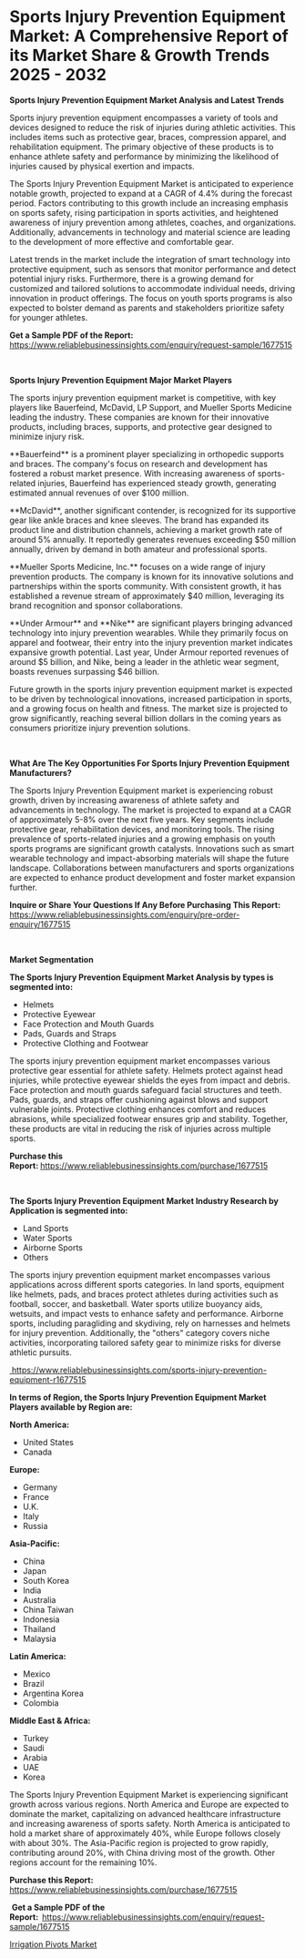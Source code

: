 <p><h1>Sports Injury Prevention Equipment Market: A Comprehensive Report of its Market Share & Growth Trends 2025 - 2032</h1></p><p><strong>Sports Injury Prevention Equipment Market Analysis and Latest Trends</strong></p>
<p><p>Sports injury prevention equipment encompasses a variety of tools and devices designed to reduce the risk of injuries during athletic activities. This includes items such as protective gear, braces, compression apparel, and rehabilitation equipment. The primary objective of these products is to enhance athlete safety and performance by minimizing the likelihood of injuries caused by physical exertion and impacts.</p><p>The Sports Injury Prevention Equipment Market is anticipated to experience notable growth, projected to expand at a CAGR of 4.4% during the forecast period. Factors contributing to this growth include an increasing emphasis on sports safety, rising participation in sports activities, and heightened awareness of injury prevention among athletes, coaches, and organizations. Additionally, advancements in technology and material science are leading to the development of more effective and comfortable gear.</p><p>Latest trends in the market include the integration of smart technology into protective equipment, such as sensors that monitor performance and detect potential injury risks. Furthermore, there is a growing demand for customized and tailored solutions to accommodate individual needs, driving innovation in product offerings. The focus on youth sports programs is also expected to bolster demand as parents and stakeholders prioritize safety for younger athletes.</p></p>
<p><strong>Get a Sample PDF of the Report:&nbsp;</strong> <a href="https://www.reliablebusinessinsights.com/enquiry/request-sample/1677515?utm_campaign=2247&utm_medium=2&utm_source=Github&utm_content=ia&utm_term=25032025&utm_id=sports-injury-prevention-equipment">https://www.reliablebusinessinsights.com/enquiry/request-sample/1677515</a></p>
<p>&nbsp;</p>
<p><strong>Sports Injury Prevention Equipment Major Market Players</strong></p>
<p><p>The sports injury prevention equipment market is competitive, with key players like Bauerfeind, McDavid, LP Support, and Mueller Sports Medicine leading the industry. These companies are known for their innovative products, including braces, supports, and protective gear designed to minimize injury risk.</p><p>**Bauerfeind** is a prominent player specializing in orthopedic supports and braces. The company's focus on research and development has fostered a robust market presence. With increasing awareness of sports-related injuries, Bauerfeind has experienced steady growth, generating estimated annual revenues of over $100 million.</p><p>**McDavid**, another significant contender, is recognized for its supportive gear like ankle braces and knee sleeves. The brand has expanded its product line and distribution channels, achieving a market growth rate of around 5% annually. It reportedly generates revenues exceeding $50 million annually, driven by demand in both amateur and professional sports.</p><p>**Mueller Sports Medicine, Inc.** focuses on a wide range of injury prevention products. The company is known for its innovative solutions and partnerships within the sports community. With consistent growth, it has established a revenue stream of approximately $40 million, leveraging its brand recognition and sponsor collaborations.</p><p>**Under Armour** and **Nike** are significant players bringing advanced technology into injury prevention wearables. While they primarily focus on apparel and footwear, their entry into the injury prevention market indicates expansive growth potential. Last year, Under Armour reported revenues of around $5 billion, and Nike, being a leader in the athletic wear segment, boasts revenues surpassing $46 billion.</p><p>Future growth in the sports injury prevention equipment market is expected to be driven by technological innovations, increased participation in sports, and a growing focus on health and fitness. The market size is projected to grow significantly, reaching several billion dollars in the coming years as consumers prioritize injury prevention solutions.</p></p>
<p>&nbsp;</p>
<p><strong>What Are The Key Opportunities For Sports Injury Prevention Equipment Manufacturers?</strong></p>
<p><p>The Sports Injury Prevention Equipment market is experiencing robust growth, driven by increasing awareness of athlete safety and advancements in technology. The market is projected to expand at a CAGR of approximately 5-8% over the next five years. Key segments include protective gear, rehabilitation devices, and monitoring tools. The rising prevalence of sports-related injuries and a growing emphasis on youth sports programs are significant growth catalysts. Innovations such as smart wearable technology and impact-absorbing materials will shape the future landscape. Collaborations between manufacturers and sports organizations are expected to enhance product development and foster market expansion further.</p></p>
<p><strong>Inquire or Share Your Questions If Any Before Purchasing This Report:</strong> <a href="https://www.reliablebusinessinsights.com/enquiry/pre-order-enquiry/1677515?utm_campaign=2247&utm_medium=2&utm_source=Github&utm_content=ia&utm_term=25032025&utm_id=sports-injury-prevention-equipment">https://www.reliablebusinessinsights.com/enquiry/pre-order-enquiry/1677515</a></p>
<p>&nbsp;</p>
<p><strong>Market Segmentation</strong></p>
<p><strong>The Sports Injury Prevention Equipment Market Analysis by types is segmented into:</strong></p>
<p><ul><li>Helmets</li><li>Protective Eyewear</li><li>Face Protection and Mouth Guards</li><li>Pads, Guards and Straps</li><li>Protective Clothing and Footwear</li></ul></p>
<p><p>The sports injury prevention equipment market encompasses various protective gear essential for athlete safety. Helmets protect against head injuries, while protective eyewear shields the eyes from impact and debris. Face protection and mouth guards safeguard facial structures and teeth. Pads, guards, and straps offer cushioning against blows and support vulnerable joints. Protective clothing enhances comfort and reduces abrasions, while specialized footwear ensures grip and stability. Together, these products are vital in reducing the risk of injuries across multiple sports.</p></p>
<p><strong>Purchase this Report:&nbsp;</strong><a href="https://www.reliablebusinessinsights.com/purchase/1677515?utm_campaign=2247&utm_medium=2&utm_source=Github&utm_content=ia&utm_term=25032025&utm_id=sports-injury-prevention-equipment">https://www.reliablebusinessinsights.com/purchase/1677515</a></p>
<p>&nbsp;</p>
<p><strong>The Sports Injury Prevention Equipment Market Industry Research by Application is segmented into:</strong></p>
<p><ul><li>Land Sports</li><li>Water Sports</li><li>Airborne Sports</li><li>Others</li></ul></p>
<p><p>The sports injury prevention equipment market encompasses various applications across different sports categories. In land sports, equipment like helmets, pads, and braces protect athletes during activities such as football, soccer, and basketball. Water sports utilize buoyancy aids, wetsuits, and impact vests to enhance safety and performance. Airborne sports, including paragliding and skydiving, rely on harnesses and helmets for injury prevention. Additionally, the "others" category covers niche activities, incorporating tailored safety gear to minimize risks for diverse athletic pursuits.</p></p>
<p><a href="https://www.reliablebusinessinsights.com/sports-injury-prevention-equipment-r1677515?utm_campaign=2247&utm_medium=2&utm_source=Github&utm_content=ia&utm_term=25032025&utm_id=sports-injury-prevention-equipment">&nbsp;https://www.reliablebusinessinsights.com/sports-injury-prevention-equipment-r1677515</a></p>
<p><strong>In terms of Region, the Sports Injury Prevention Equipment Market Players available by Region are:</strong></p>
<p>
    <p> <strong> North America: </strong>
        <ul>
            <li>United States</li>
            <li>Canada</li>
        </ul>
        </p> 
    <p> <strong> Europe: </strong>
        <ul>
            <li>Germany</li>
            <li>France</li>
            <li>U.K.</li>
            <li>Italy</li>
            <li>Russia</li>
        </ul>
        </p> 
    <p> <strong> Asia-Pacific: </strong>
        <ul>
            <li>China</li>
            <li>Japan</li>
            <li>South Korea</li>
            <li>India</li>
            <li>Australia</li>
            <li>China Taiwan</li>
            <li>Indonesia</li>
            <li>Thailand</li>
            <li>Malaysia</li>
        </ul>
        </p> 
    <p> <strong> Latin America: </strong>
        <ul>
            <li>Mexico</li>
            <li>Brazil</li>
            <li>Argentina Korea</li>
            <li>Colombia</li>
        </ul>
        </p> 
    <p> <strong> Middle East & Africa: </strong>
        <ul>
            <li>Turkey</li>
            <li>Saudi</li>
            <li>Arabia</li>
            <li>UAE</li>
            <li>Korea</li>
        </ul>
    </p>
    </p>
<p><p>The Sports Injury Prevention Equipment Market is experiencing significant growth across various regions. North America and Europe are expected to dominate the market, capitalizing on advanced healthcare infrastructure and increasing awareness of sports safety. North America is anticipated to hold a market share of approximately 40%, while Europe follows closely with about 30%. The Asia-Pacific region is projected to grow rapidly, contributing around 20%, with China driving most of the growth. Other regions account for the remaining 10%.</p></p>
<p><strong>Purchase this Report: </strong><a href="https://www.reliablebusinessinsights.com/purchase/1677515?utm_campaign=2247&utm_medium=2&utm_source=Github&utm_content=ia&utm_term=25032025&utm_id=sports-injury-prevention-equipment">https://www.reliablebusinessinsights.com/purchase/1677515</a></p>
<p>&nbsp;<strong>Get a Sample PDF of the Report:&nbsp;&nbsp;</strong><a href="https://www.reliablebusinessinsights.com/enquiry/request-sample/1677515?utm_campaign=2247&utm_medium=2&utm_source=Github&utm_content=ia&utm_term=25032025&utm_id=sports-injury-prevention-equipment">https://www.reliablebusinessinsights.com/enquiry/request-sample/1677515</a></p>
<p><strong></strong></p>
<p><p><a href="https://github.com/gerdabatiskzv9/Market-Research-Report-List-1/blob/main/irrigation-pivots-market.md?utm_campaign=2247&utm_medium=2&utm_source=Github&utm_content=ia&utm_term=25032025&utm_id=sports-injury-prevention-equipment">Irrigation Pivots Market</a></p></p>